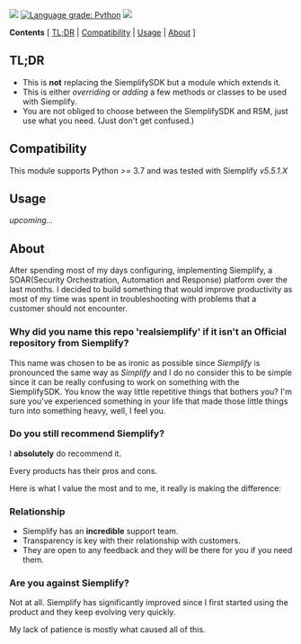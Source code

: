 ![](https://github.com/antoinethebuilder/realsiemplify/workflows/Publish%20Package/badge.svg) [![Language grade: Python](https://img.shields.io/lgtm/grade/python/g/antoinethebuilder/realsiemplify.svg?logo=lgtm&logoWidth=20)](https://lgtm.com/projects/g/antoinethebuilder/realsiemplify/context:python) ![](https://img.shields.io/github/license/antoinethebuilder/realsiemplify)

**Contents** [ [TL;DR] | [Compatibility] | [Usage] | [About] ]

## TL;DR
[TL;DR]: #tldr
- This is **not** replacing the SiemplifySDK but a module which extends it.
- This is either _overriding_ or _adding_ a few methods or classes to be used with Siemplify.
- You are not obliged to choose between the SiemplifySDK and RSM, just use what you need. (Just don't get confused.)

## Compatibility
[Compatibility]: #compatibility
This module supports Python _>=_ 3.7 and was tested with Siemplify _v5.5.1.X_

## Usage
[Usage]: #usage
    
_upcoming..._

## About
[About]: #about
After spending most of my days configuring, implementing Siemplify, a SOAR(Security Orchestration, Automation and Response) platform over the last months.
I decided to build something that would improve productivity as most of my time was spent in troubleshooting with problems that a customer should not encounter.

### Why did you name this repo 'realsiemplify' if it isn't an Official repository from Siemplify?
This name was chosen to be as ironic as possible since _Siemplify_ is pronounced the same way as _Simplify_ and I do no consider this to be simple since it can be really confusing to work on something with the SiemplifySDK.
You know the way little repetitive things that bothers you? I'm sure you've experienced something in your life that made those little things turn into something heavy, well, I feel you.

### Do you still recommend Siemplify?
I **absolutely** do recommend it.

Every products has their pros and cons.

Here is what I value the most and to me, it really is making the difference:
### Relationship
- Siemplify has an **incredible** support team.
- Transparency is key with their relationship with customers.
- They are open to any feedback and they will be there for you if you need them.

### Are you against Siemplify?
Not at all. Siemplify has significantly improved since I first started using the product and they keep evolving very quickly.

My lack of patience is mostly what caused all of this.
